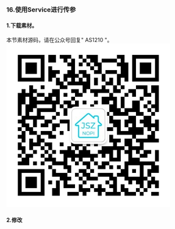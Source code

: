 ### 16.使用Service进行传参
#### 1.下载素材。
本节素材源码，请在公众号回复" AS1210 "。
![title](https://raw.githubusercontent.com/JSZNopi/JSZImage/master/gitnote/2019/10/30/WXCODE-1572446034519.jpeg)

#### 2.修改